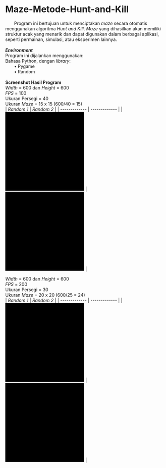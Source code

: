 # Maze-Metode-Hunt-and-Kill
&emsp;&emsp;Program ini bertujuan untuk menciptakan *maze* secara otomatis menggunakan algoritma *Hunt and Kill*. *Maze* yang dihasilkan akan memiliki struktur acak yang menarik dan dapat digunakan dalam berbagai aplikasi, seperti  permainan, simulasi, atau eksperimen lainnya.<br/><br/>
***Environment***<br/>
Program ini dijalankan menggunakan:<br/>
Bahasa Python, dengan *library*:<br/>
&emsp;&emsp;•	Pygame<br/>
&emsp;&emsp;•	Random<br/><br/>
**Screenshot Hasil Program**<br/>
*Width* = 600 dan *Height* = 600<br/>
*FPS* = 100<br/>
Ukuran Persegi = 40<br/>
Ukuran *Maze* = 15 x 15 (600/40 = 15)<br/>
| *Random 1*  | *Random 2* |
| ------------- | ------------- |
| <img src="/Images/15x15_40_Random_1.gif" width="250" height="250"/>  | <img src="/Images/15x15_40_Random_2.gif" width="250" height="250"/>  |
<br/>

*Width* = 600 dan *Height* = 600<br/>
*FPS* = 200<br/>
Ukuran Persegi = 30<br/>
Ukuran *Maze* = 20 x 20 (600/25 = 24)<br/>
| *Random 1*  | *Random 2* |
| ------------- | ------------- |
| <img src="/Images/20x20_30_Random_1.gif" width="250" height="250"/>  | <img src="/Images/20x20_30_Random_2.gif" width="250" height="250"/>  |
